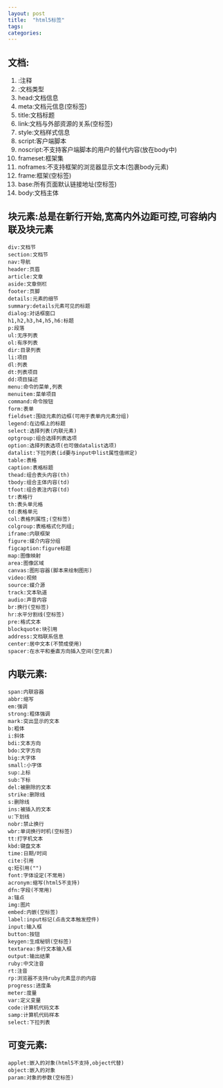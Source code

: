 ```yaml
---
layout: post
title:  "html5标签"
tags:
categories:
---
```


## 文档:
1. <!--注释-->:注释
2. <!DOCTYPE >:文档类型
3. head:文档信息
4. meta:文档元信息(空标签)
5. title:文档标题
6. link:文档与外部资源的关系(空标签)
7. style:文档样式信息
8. script:客户端脚本
9. noscript:不支持客户端脚本的用户的替代内容(放在body中)
10. frameset:框架集
11. noframes:不支持框架的浏览器显示文本(包裹body元素)
12. frame:框架(空标签)
13. base:所有页面默认链接地址(空标签)
14. body:文档主体

## 块元素:总是在新行开始,宽高内外边距可控,可容纳内联及块元素
```
div:文档节
section:文档节
nav:导航
header:页眉
article:文章
aside:文章侧栏
footer:页脚
details:元素的细节
summary:details元素可见的标题
dialog:对话框窗口
h1,h2,h3,h4,h5,h6:标题
p:段落
ul:无序列表
ol:有序列表
dir:目录列表
li:项目
dl:列表
dt:列表项目
dd:项目描述
menu:命令的菜单,列表
menuitem:菜单项目
command:命令按钮
form:表单
fieldset:围绕元素的边框(可用于表单内元素分组)
legend:在边框上的标题
select:选择列表(内联元素)
optgroup:组合选择列表选项
option:选择列表选项(也可做datalist选项)
datalist:下拉列表(id要与input中list属性值绑定)
table:表格
caption:表格标题
thead:组合表头内容(th)
tbody:组合主体内容(td)
tfoot:组合表注内容(td)
tr:表格行
th:表头单元格
td:表格单元
col:表格列属性;(空标签)
colgroup:表格格式化列组;
iframe:内联框架
figure:媒介内容分组
figcaption:figure标题
map:图像映射
area:图像区域
canvas:图形容器(脚本来绘制图形)
video:视频
source:媒介源
track:文本轨道
audio:声音内容
br:换行(空标签)
hr:水平分割线(空标签)
pre:格式文本
blockquote:块引用
address:文档联系信息
center:居中文本(不赞成使用)
spacer:在水平和垂直方向插入空间(空元素)
```
## 内联元素:
```
span:内联容器
abbr:缩写
em:强调
strong:粗体强调
mark:突出显示的文本
b:粗体
i:斜体
bdi:文本方向
bdo:文字方向
big:大字体
small:小字体
sup:上标
sub:下标
del:被删除的文本
strike:删除线
s:删除线
ins:被插入的文本
u:下划线
nobr:禁止换行
wbr:单词换行时机(空标签)
tt:打字机文本
kbd:键盘文本
time:日期/时间
cite:引用
q:短引用("")
font:字体设定(不常用)
acronym:缩写(html5不支持)
dfn:字段(不常用)
a:锚点
img:图片
embed:内嵌(空标签)
label:input标记(点击文本触发控件)
input:输入框
button:按钮
keygen:生成秘钥(空标签)
textarea:多行文本输入框
output:输出结果
ruby:中文注音
rt:注音
rp:浏览器不支持ruby元素显示的内容
progress:进度条
meter:度量
var:定义变量
code:计算机代码文本
samp:计算机代码样本
select:下拉列表
```
## 可变元素:
```
applet:嵌入的对象(html5不支持,object代替)
object:嵌入的对象
param:对象的参数(空标签)
```